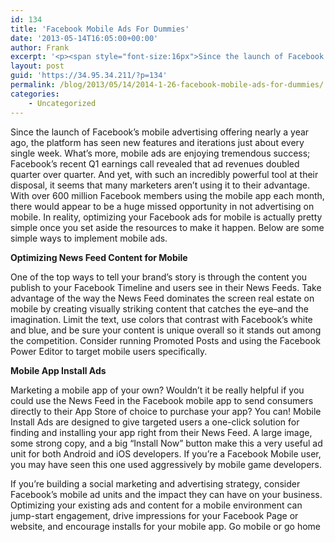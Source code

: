 ```yaml
---
id: 134
title: 'Facebook Mobile Ads For Dummies'
date: '2013-05-14T16:05:00+00:00'
author: Frank
excerpt: '<p><span style="font-size:16px">Since the launch of Facebook’s mobile advertising offering nearly a year ago, the platform has seen new features and iterations just about every single week. What’s more, mobile ads are enjoying tremendous success; Facebook’s recent Q1 earnings call revealed that ad revenues doubled quarter over quarter.&nbsp;And yet, with such an incredibly powerful tool at their disposal, it seems that many marketers aren’t using it to their advantage. &nbsp;With over 600 million Facebook members using the mobile app each month, there would appear to be a huge missed opportunity in not advertising on mobile. In reality, optimizing your Facebook ads for mobile is actually pretty simple once you set aside the resources to make it happen. Below are some simple ways to implement mobile ads.</span></p>'
layout: post
guid: 'https://34.95.34.211/?p=134'
permalink: /blog/2013/05/14/2014-1-26-facebook-mobile-ads-for-dummies/
categories:
    - Uncategorized
---
```


Since the launch of Facebook’s mobile advertising offering nearly a year ago, the platform has seen new features and iterations just about every single week. What’s more, mobile ads are enjoying tremendous success; Facebook’s recent Q1 earnings call revealed that ad revenues doubled quarter over quarter. And yet, with such an incredibly powerful tool at their disposal, it seems that many marketers aren’t using it to their advantage. With over 600 million Facebook members using the mobile app each month, there would appear to be a huge missed opportunity in not advertising on mobile. In reality, optimizing your Facebook ads for mobile is actually pretty simple once you set aside the resources to make it happen. Below are some simple ways to implement mobile ads.

**Optimizing News Feed Content for Mobile**

One of the top ways to tell your brand’s story is through the content you publish to your Facebook Timeline and users see in their News Feeds. Take advantage of the way the News Feed dominates the screen real estate on mobile by creating visually striking content that catches the eye–and the imagination. Limit the text, use colors that contrast with Facebook’s white and blue, and be sure your content is unique overall so it stands out among the competition. Consider running Promoted Posts and using the Facebook Power Editor to target mobile users specifically.

**Mobile App Install Ads**

Marketing a mobile app of your own? Wouldn’t it be really helpful if you could use the News Feed in the Facebook mobile app to send consumers directly to their App Store of choice to purchase your app? You can! Mobile Install Ads are designed to give targeted users a one-click solution for finding and installing your app right from their News Feed. A large image, some strong copy, and a big “Install Now” button make this a very useful ad unit for both Android and iOS developers. If you’re a Facebook Mobile user, you may have seen this one used aggressively by mobile game developers.

If you’re building a social marketing and advertising strategy, consider Facebook’s mobile ad units and the impact they can have on your business. Optimizing your existing ads and content for a mobile environment can jump-start engagement, drive impressions for your Facebook Page or website, and encourage installs for your mobile app. Go mobile or go home